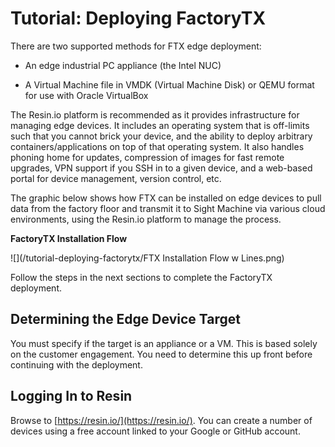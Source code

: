 # Tutorial: Deploying FactoryTX

There are two supported methods for FTX edge deployment:

* An edge industrial PC appliance \(the Intel NUC\)

* A Virtual Machine file in VMDK \(Virtual Machine Disk\) or QEMU format for use with Oracle VirtualBox

The Resin.io platform is recommended as it provides infrastructure for managing edge devices. It includes an operating system that is off-limits such that you cannot brick your device, and the ability to deploy arbitrary containers/applications on top of that operating system. It also handles phoning home for updates, compression of images for fast remote upgrades, VPN support if you SSH in to a given device, and a web-based portal for device management, version control, etc.

The graphic below shows how FTX can be installed on edge devices to pull data from the factory floor and transmit it to Sight Machine via various cloud environments, using the Resin.io platform to manage the process.

**FactoryTX Installation Flow**

![](/tutorial-deploying-factorytx/FTX Installation Flow w Lines.png)

Follow the steps in the next sections to complete the FactoryTX deployment.

## Determining the Edge Device Target

You must specify if the target is an appliance or a VM. This is based solely on the customer engagement. You need to determine this up front before continuing with the deployment.

## Logging In to Resin

Browse to [https://resin.io/](https://resin.io/). You can create a number of devices using a free account linked to your Google or GitHub account.

